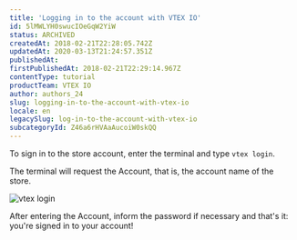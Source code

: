 ```yaml
---
title: 'Logging in to the account with VTEX IO'
id: 5lMWLYH0swucIOeGqW2YiW
status: ARCHIVED
createdAt: 2018-02-21T22:28:05.742Z
updatedAt: 2020-03-13T21:24:57.351Z
publishedAt: 
firstPublishedAt: 2018-02-21T22:29:14.967Z
contentType: tutorial
productTeam: VTEX IO
author: authors_24
slug: logging-in-to-the-account-with-vtex-io
locale: en
legacySlug: log-in-to-the-account-with-vtex-io
subcategoryId: Z46a6rHVAaAucoiW0skQQ
---
```


To sign in to the store account, enter the terminal and type `vtex login`.

The terminal will request the Account, that is, the account name of the store.

![vtex login](//images.contentful.com/alneenqid6w5/rs5YFeBAtiYG4KuwcOe8Y/91406e5bfbcbad8ce3efbb56b5a31848/vtex__login.png)

After entering the Account, inform the password if necessary and that's it: you're signed in to your account!

